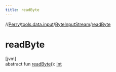 ```yaml
---
title: readByte
---
```

//[Perry](../../../index.html)/[tools.data.input](../index.html)/[ByteInputStream](index.html)/[readByte](read-byte.html)



# readByte



[jvm]\
abstract fun [readByte](read-byte.html)(): [Int](https://kotlinlang.org/api/latest/jvm/stdlib/kotlin/-int/index.html)




